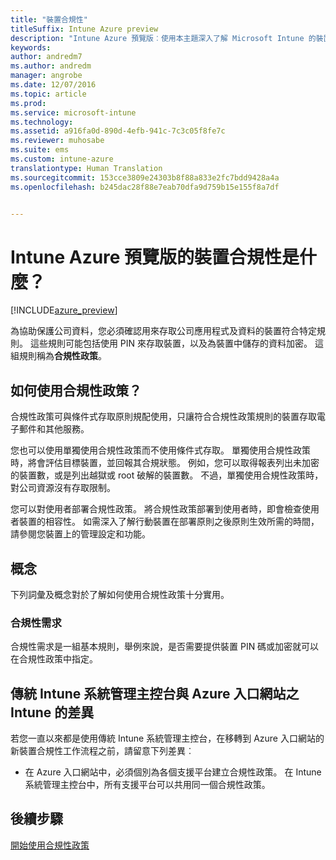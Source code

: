 ```yaml
---
title: "裝置合規性"
titleSuffix: Intune Azure preview
description: "Intune Azure 預覽版︰使用本主題深入了解 Microsoft Intune 的裝置合規性"
keywords: 
author: andredm7
ms.author: andredm
manager: angrobe
ms.date: 12/07/2016
ms.topic: article
ms.prod: 
ms.service: microsoft-intune
ms.technology: 
ms.assetid: a916fa0d-890d-4efb-941c-7c3c05f8fe7c
ms.reviewer: muhosabe
ms.suite: ems
ms.custom: intune-azure
translationtype: Human Translation
ms.sourcegitcommit: 153cce3809e24303b8f88a833e2fc7bdd9428a4a
ms.openlocfilehash: b245dac28f88e7eab70dfa9d759b15e155f8a7df


---
```


# <a name="what-is-device-compliance-in-intune-azure-preview"></a>Intune Azure 預覽版的裝置合規性是什麼？


[!INCLUDE[azure_preview](../includes/azure_preview.md)]

為協助保護公司資料，您必須確認用來存取公司應用程式及資料的裝置符合特定規則。 這些規則可能包括使用 PIN 來存取裝置，以及為裝置中儲存的資料加密。 這組規則稱為**合規性政策**。

##  <a name="how-should-i-use-a-device-compliance-policy"></a>如何使用合規性政策？
合規性政策可與條件式存取原則規配使用，只讓符合合規性政策規則的裝置存取電子郵件和其他服務。

您也可以使用單獨使用合規性政策而不使用條件式存取。
單獨使用合規性政策時，將會評估目標裝置，並回報其合規狀態。 例如，您可以取得報表列出未加密的裝置數，或是列出越獄或 root 破解的裝置數。 不過，單獨使用合規性政策時，對公司資源沒有存取限制。

您可以對使用者部署合規性政策。 將合規性政策部署到使用者時，即會檢查使用者裝置的相容性。 如需深入了解行動裝置在部署原則之後原則生效所需的時間，請參閱您裝置上的管理設定和功能。

##  <a name="concepts"></a>概念
下列詞彙及概念對於了解如何使用合規性政策十分實用。

### <a name="compliance-requirements"></a>合規性需求
合規性需求是一組基本規則，舉例來說，是否需要提供裝置 PIN 碼或加密就可以在合規性政策中指定。

<!---### Actions for noncompliance

You can specify what needs to happen when a device is determined as noncompliant. This can be a sequence of actions during a specific time.
When you specify these actions, Intune will automatically initiate them in the sequence you specify. See the following example of a sequence of
actions for a device that continues to be in the noncompliant status for
a week:

-   When the device is first determined to be non-compliant, an email with noncompliant notification is sent to the user.

-   3 days after initial noncompliance state, a follow up reminder is sent to the user.

-   5 days after initial noncompliance state, a final reminder with a notification that access to company resources will be blocked on the device in 2 days if the compliance issues are not remediated is sent to the user.

-   7 days after initial noncompliance state, access to company resources is blocked. This requires that you have conditional access policy that specifies that access from noncompliant devices should    be blocked for services such as Exchange and SharePoint.

### Grace Period

This is the time between when a device is first determined as
noncompliant to when access to company resources on that device is blocked. This time allows for time that the user has to resolve
compliance issues on the device. You can also use this time to create your action sequences to send notifications to the user before their access is blocked.

Remember that you need to implement conditional access policies in addition to compliance policies in order for access to company resources to be blocked.--->

##  <a name="differences-between-the-classic-intune-admin-console-and-intune-in-the-azure-portal"></a>傳統 Intune 系統管理主控台與 Azure 入口網站之 Intune 的差異


若您一直以來都是使用傳統 Intune 系統管理主控台，在移轉到 Azure 入口網站的新裝置合規性工作流程之前，請留意下列差異︰


-   在 Azure 入口網站中，必須個別為各個支援平台建立合規性政策。 在 Intune 系統管理主控台中，所有支援平台可以共用同一個合規性政策。


<!--- -   In the Azure portal, you have the ability to specify actions and notifications that are intiated when a device is determined to be noncompliant. This ability does not exist in the Intune admin console.

-   In the Azure portal, you can set a grace period to allow time for the end-user to get their device back to compliance status before they completely lose the ability to get company data on their device. This is not available in the Intune admin console.--->

##  <a name="next-steps"></a>後續步驟

[開始使用合規性政策](get-started-with-device-compliance.md)


<!---### See also

Conditional access--->



<!--HONumber=Feb17_HO3-->


